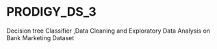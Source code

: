 # PRODIGY_DS_3
Decision tree Classifier ,Data Cleaning and Exploratory Data Analysis on Bank Marketing Dataset
